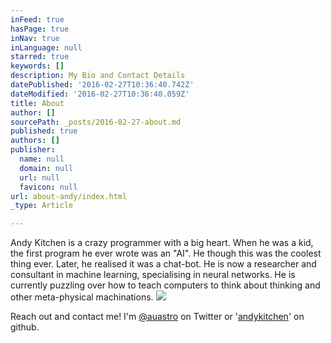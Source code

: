 ```yaml
---
inFeed: true
hasPage: true
inNav: true
inLanguage: null
starred: true
keywords: []
description: My Bio and Contact Details
datePublished: '2016-02-27T10:36:40.742Z'
dateModified: '2016-02-27T10:36:40.059Z'
title: About
author: []
sourcePath: _posts/2016-02-27-about.md
published: true
authors: []
publisher:
  name: null
  domain: null
  url: null
  favicon: null
url: about-andy/index.html
_type: Article

---
```

Andy Kitchen is a crazy programmer with a big heart. When he was a kid, the first program he ever wrote was an "AI". He though this was the coolest thing ever. Later, he realised it was a chat-bot. He is now a researcher and consultant in machine learning, specialising in neural networks. He is currently puzzling over how to teach computers to think about thinking and other meta-physical machinations.
![](https://s3-us-west-2.amazonaws.com/the-grid-img/p/08e4888ab5d68edd1c1146f290fd1cc9ce284b8c.jpg)

Reach out and contact me! I'm [@auastro][0] on Twitter or '[andykitchen][1]' on github.

[0]: http://www.twitter.com/auastro
[1]: http://www.github.com/andykitchen